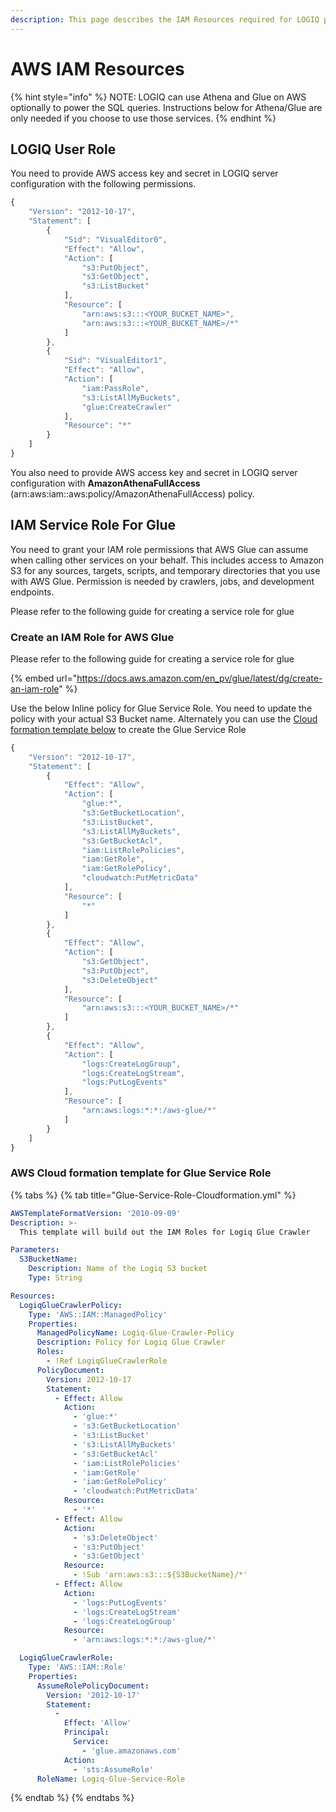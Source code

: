 ```yaml
---
description: This page describes the IAM Resources required for LOGIQ platform to run
---
```


# AWS IAM Resources

{% hint style="info" %}
NOTE: LOGIQ can use Athena and Glue on AWS optionally to power the SQL queries. Instructions below for Athena/Glue are only needed if you choose to use those services.
{% endhint %}

## LOGIQ User Role

You need to provide AWS access key and secret in LOGIQ server configuration with the following permissions. 

```javascript
{
    "Version": "2012-10-17",
    "Statement": [
        {
            "Sid": "VisualEditor0",
            "Effect": "Allow",
            "Action": [
                "s3:PutObject",
                "s3:GetObject",
                "s3:ListBucket"
            ],
            "Resource": [
                "arn:aws:s3:::<YOUR_BUCKET_NAME>",
                "arn:aws:s3:::<YOUR_BUCKET_NAME>/*"
            ]
        },
        {
            "Sid": "VisualEditor1",
            "Effect": "Allow",
            "Action": [
                "iam:PassRole",
                "s3:ListAllMyBuckets",
                "glue:CreateCrawler"
            ],
            "Resource": "*"
        }
    ]
}
```



You also need to provide AWS access key and secret in LOGIQ server configuration with **AmazonAthenaFullAccess** (arn:aws:iam::aws:policy/AmazonAthenaFullAccess) policy.

## IAM Service Role For Glue

You need to grant your IAM role permissions that AWS Glue can assume when calling other services on your behalf. This includes access to Amazon S3 for any sources, targets, scripts, and temporary directories that you use with AWS Glue. Permission is needed by crawlers, jobs, and development endpoints.

Please refer to the following guide for creating a service role for glue

### Create an IAM Role for AWS Glue

Please refer to the following guide for creating a service role for glue

{% embed url="https://docs.aws.amazon.com/en_pv/glue/latest/dg/create-an-iam-role" %}

Use the below Inline policy for Glue Service Role. You need to update the policy with your actual S3 Bucket name. Alternately you can use the [Cloud formation template below](aws-iam-resources.md#aws-cloud-formation-template-for-glue-service-role) to create the Glue Service Role

```javascript
{
    "Version": "2012-10-17",
    "Statement": [
        {
            "Effect": "Allow",
            "Action": [
                "glue:*",
                "s3:GetBucketLocation",
                "s3:ListBucket",
                "s3:ListAllMyBuckets",
                "s3:GetBucketAcl",
                "iam:ListRolePolicies",
                "iam:GetRole",
                "iam:GetRolePolicy",
                "cloudwatch:PutMetricData"
            ],
            "Resource": [
                "*"
            ]
        },
        {
            "Effect": "Allow",
            "Action": [
                "s3:GetObject",
                "s3:PutObject",
                "s3:DeleteObject"
            ],
            "Resource": [
                "arn:aws:s3:::<YOUR_BUCKET_NAME>/*"
            ]
        },
        {
            "Effect": "Allow",
            "Action": [
                "logs:CreateLogGroup",
                "logs:CreateLogStream",
                "logs:PutLogEvents"
            ],
            "Resource": [
                "arn:aws:logs:*:*:/aws-glue/*"
            ]
        }
    ]
}
```

### AWS Cloud formation template for Glue Service Role

{% tabs %}
{% tab title="Glue-Service-Role-Cloudformation.yml" %}
```yaml
AWSTemplateFormatVersion: '2010-09-09'
Description: >-
  This template will build out the IAM Roles for Logiq Glue Crawler

Parameters:
  S3BucketName:
    Description: Name of the Logiq S3 bucket 
    Type: String

Resources:
  LogiqGlueCrawlerPolicy:
    Type: 'AWS::IAM::ManagedPolicy'
    Properties:
      ManagedPolicyName: Logiq-Glue-Crawler-Policy
      Description: Policy for Logiq Glue Crawler
      Roles: 
        - !Ref LogiqGlueCrawlerRole
      PolicyDocument:
        Version: 2012-10-17
        Statement:
          - Effect: Allow
            Action:
              - 'glue:*'
              - 's3:GetBucketLocation'
              - 's3:ListBucket'
              - 's3:ListAllMyBuckets'
              - 's3:GetBucketAcl'
              - 'iam:ListRolePolicies'
              - 'iam:GetRole'
              - 'iam:GetRolePolicy'
              - 'cloudwatch:PutMetricData'
            Resource:
              - '*'   
          - Effect: Allow
            Action:
              - 's3:DeleteObject'
              - 's3:PutObject'
              - 's3:GetObject'
            Resource:
              - !Sub 'arn:aws:s3:::${S3BucketName}/*'   
          - Effect: Allow
            Action:
              - 'logs:PutLogEvents'
              - 'logs:CreateLogStream'
              - 'logs:CreateLogGroup'
            Resource:
              - 'arn:aws:logs:*:*:/aws-glue/*'  

  LogiqGlueCrawlerRole:
    Type: 'AWS::IAM::Role'
    Properties: 
      AssumeRolePolicyDocument: 
        Version: '2012-10-17'
        Statement: 
          - 
            Effect: 'Allow'
            Principal: 
              Service: 
                - 'glue.amazonaws.com'
            Action: 
              - 'sts:AssumeRole'
      RoleName: Logiq-Glue-Service-Role
```
{% endtab %}
{% endtabs %}
